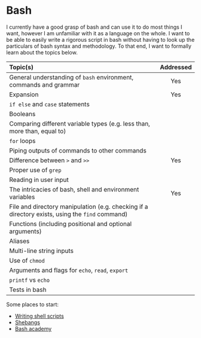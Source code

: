 # Bash
I currently have a good grasp of bash and can use it to do most things I want, however I am unfamiliar with it as a 
language on the whole. I want to be able to easily write a rigorous script in bash without having to look up 
the particulars of bash syntax and methodology. To that end, I want to formally learn about the topics below.   

| Topic(s) | Addressed |
| :------- | :-------: |
| General understanding of `bash` environment, commands and grammar | Yes |
| Expansion | Yes |
| `if else` and `case` statements |
| Booleans |
| Comparing different variable types (e.g. less than, more than, equal to) |
| `for` loops |
| Piping outputs of commands to other commands |
| Difference between `>` and `>>` | Yes |
| Proper use of `grep` |
| Reading in user input |
| The intricacies of bash, shell and environment variables | Yes |
| File and directory manipulation (e.g. checking if a directory exists, using the `find` command) |
| Functions (including positional and optional arguments) |
| Aliases |
| Multi-line string inputs |
| Use of `chmod` |
| Arguments and flags for `echo`, `read`, `export` |
| `printf` vs `echo` |
| Tests in bash |

Some places to start:
* [Writing shell scripts](https://medium.com/tech-tajawal/writing-shell-scripts-the-beginners-guide-4778e2c4f609)
* [Shebangs](https://en.wikipedia.org/wiki/Shebang_%28Unix%29)
* [Bash academy](https://www.bash.academy)
